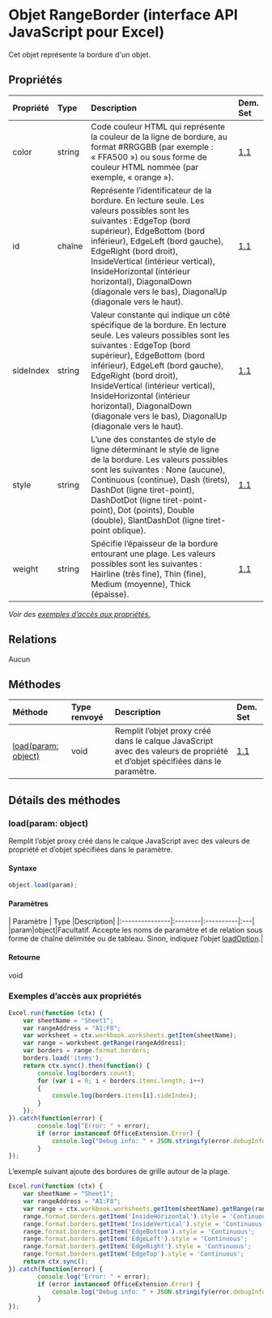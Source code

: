 # <a name="rangeborder-object-javascript-api-for-excel"></a>Objet RangeBorder (interface API JavaScript pour Excel)

Cet objet représente la bordure d'un objet.

## <a name="properties"></a>Propriétés

| Propriété     | Type   |Description| Dem. Set|
|:---------------|:--------|:----------|:----|
|color|string|Code couleur HTML qui représente la couleur de la ligne de bordure, au format #RRGGBB (par exemple : « FFA500 ») ou sous forme de couleur HTML nommée (par exemple, « orange »).|[1.1](../requirement-sets/excel-api-requirement-sets.md)|
|id|chaîne|Représente l’identificateur de la bordure. En lecture seule. Les valeurs possibles sont les suivantes : EdgeTop (bord supérieur), EdgeBottom (bord inférieur), EdgeLeft (bord gauche), EdgeRight (bord droit), InsideVertical (intérieur vertical), InsideHorizontal (intérieur horizontal), DiagonalDown (diagonale vers le bas), DiagonalUp (diagonale vers le haut).|[1.1](../requirement-sets/excel-api-requirement-sets.md)|
|sideIndex|string|Valeur constante qui indique un côté spécifique de la bordure. En lecture seule. Les valeurs possibles sont les suivantes : EdgeTop (bord supérieur), EdgeBottom (bord inférieur), EdgeLeft (bord gauche), EdgeRight (bord droit), InsideVertical (intérieur vertical), InsideHorizontal (intérieur horizontal), DiagonalDown (diagonale vers le bas), DiagonalUp (diagonale vers le haut).|[1.1](../requirement-sets/excel-api-requirement-sets.md)|
|style|string|L’une des constantes de style de ligne déterminant le style de ligne de la bordure. Les valeurs possibles sont les suivantes : None (aucune), Continuous (continue), Dash (tirets), DashDot (ligne tiret-point), DashDotDot (ligne tiret-point-point), Dot (points), Double (double), SlantDashDot (ligne tiret-point oblique).|[1.1](../requirement-sets/excel-api-requirement-sets.md)|
|weight|string|Spécifie l’épaisseur de la bordure entourant une plage. Les valeurs possibles sont les suivantes : Hairline (très fine), Thin (fine), Medium (moyenne), Thick (épaisse).|[1.1](../requirement-sets/excel-api-requirement-sets.md)|

_Voir des [exemples d’accès aux propriétés.](#property-access-examples)_

## <a name="relationships"></a>Relations
Aucun


## <a name="methods"></a>Méthodes

| Méthode           | Type renvoyé    |Description| Dem. Set|
|:---------------|:--------|:----------|:----|
|[load(param: object)](#loadparam-object)|void|Remplit l’objet proxy créé dans le calque JavaScript avec des valeurs de propriété et d’objet spécifiées dans le paramètre.|[1.1](../requirement-sets/excel-api-requirement-sets.md)|

## <a name="method-details"></a>Détails des méthodes


### <a name="loadparam-object"></a>load(param: object)
Remplit l’objet proxy créé dans le calque JavaScript avec des valeurs de propriété et d’objet spécifiées dans le paramètre.

#### <a name="syntax"></a>Syntaxe
```js
object.load(param);
```

#### <a name="parameters"></a>Paramètres
| Paramètre    | Type   |Description|
|:---------------|:--------|:----------|:---|
|param|object|Facultatif. Accepte les noms de paramètre et de relation sous forme de chaîne délimitée ou de tableau. Sinon, indiquez l’objet [loadOption](loadoption.md).|

#### <a name="returns"></a>Retourne
void
### <a name="property-access-examples"></a>Exemples d’accès aux propriétés

```js
Excel.run(function (ctx) { 
    var sheetName = "Sheet1";
    var rangeAddress = "A1:F8";
    var worksheet = ctx.workbook.worksheets.getItem(sheetName);
    var range = worksheet.getRange(rangeAddress);
    var borders = range.format.borders;
    borders.load('items');
    return ctx.sync().then(function() {
        console.log(borders.count);
        for (var i = 0; i < borders.items.length; i++)
        {
            console.log(borders.items[i].sideIndex);
        }
    });
}).catch(function(error) {
        console.log("Error: " + error);
        if (error instanceof OfficeExtension.Error) {
            console.log("Debug info: " + JSON.stringify(error.debugInfo));
        }
});
```
L’exemple suivant ajoute des bordures de grille autour de la plage.

```js
Excel.run(function (ctx) { 
    var sheetName = "Sheet1";
    var rangeAddress = "A1:F8";
    var range = ctx.workbook.worksheets.getItem(sheetName).getRange(rangeAddress);
    range.format.borders.getItem('InsideHorizontal').style = 'Continuous';
    range.format.borders.getItem('InsideVertical').style = 'Continuous';
    range.format.borders.getItem('EdgeBottom').style = 'Continuous';
    range.format.borders.getItem('EdgeLeft').style = 'Continuous';
    range.format.borders.getItem('EdgeRight').style = 'Continuous';
    range.format.borders.getItem('EdgeTop').style = 'Continuous';
    return ctx.sync(); 
}).catch(function(error) {
        console.log("Error: " + error);
        if (error instanceof OfficeExtension.Error) {
            console.log("Debug info: " + JSON.stringify(error.debugInfo));
        }
});
```

